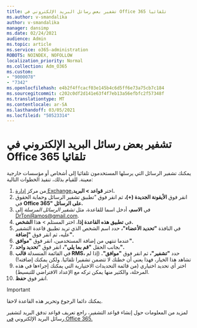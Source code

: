 ```yaml
---
title: تشفير بعض رسائل البريد الإلكتروني في Office 365 تلقائيا
ms.author: v-smandalika
author: v-smandalika
manager: dansimp
ms.date: 02/24/2021
audience: Admin
ms.topic: article
ms.service: o365-administration
ROBOTS: NOINDEX, NOFOLLOW
localization_priority: Normal
ms.collection: Adm_O365
ms.custom:
- "9000078"
- "7342"
ms.openlocfilehash: e4b2f4ffcacf03e145b4c6d5ff6e73a75cb7c184
ms.sourcegitcommit: c202c0df2d141e63f4f7eb13a56efbfc2f57348f
ms.translationtype: MT
ms.contentlocale: ar-SA
ms.lasthandoff: 03/05/2021
ms.locfileid: "50523314"
---
```

# <a name="automatically-encrypt-certain-office-365-email-messages"></a>تشفير بعض رسائل البريد الإلكتروني في Office 365 تلقائيا

يمكنك تشفير الرسائل التي يرسلها المستخدمون تلقائيا إلى أشخاص أو مؤسسات خارجية معينة. للقيام بذلك، تنفيذ الخطوات التالية:

1. من مركز [إدارة Exchange،](https://outlook.office365.com/ecp/)اختر **قواعد > البريد.** 
2. انقر فوق **الأيقونة الجديدة (+)،** ثم انقر فوق "تطبيق تشفير الرسائل وحماية الحقوق في **Office 365" على الرسائل.**
3. في **الاسم،** أدخل اسما للقاعدة، مثل *تشفير الرسائل المرسلة* إلى DrToniRamos@gmail.com.
4. في **تطبيق هذه القاعدة إذا**، اختر المستلم > هذا **الشخص.** 
5. في النافذة **"تحديد الأعضاء"،** حدد اسم الشخص الذي تريد تطبيق قاعدة التشفير عليه، ثم انقر فوق **"إضافة".** 
6. عندما تنتهي من إضافة المستخدمين، انقر فوق **"موافق".**
7. بجانب الحقل **"قم بما يلي"،** انقر فوق **"تحديد واحد".** 
8. في القائمة المنسدلة **قالب RMS،** حدد **"تشفير"،** ثم انقر فوق **"موافق".** (إذا لم تشاهد هذا الخيار، فهذا يعني أن خطتك لا تتضمن تشفيرا تلقائيا. ولكن يمكنك إضافته!)
9. اختر أي تحديد اختياري (من قائمة التحديدات الاختيارية التي يمكنك إجراءها في هذه المرحلة، والكثير منها يمكن تركه مع الإعداد الافتراضي للتبسيط).
10. انقر فوق **حفظ**.

> [!IMPORTANT]
> يمكنك دائما الرجوع وتحرير هذه القاعدة لاحقا.

لمزيد من المعلومات حول إنشاء قواعد التشفير، راجع تعريف قواعد تدفق البريد لتشفير رسائل البريد الإلكتروني [في Office 365.](https://docs.microsoft.com/microsoft-365/compliance/define-mail-flow-rules-to-encrypt-email)

